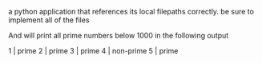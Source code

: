 a python application that references its local filepaths correctly.  be sure to implement all of the files

And will print all prime numbers below 1000 in the following output

1 | prime
2 | prime
3 | prime
4 | non-prime
5 | prime


